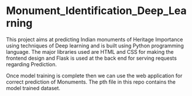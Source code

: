
# Monument_Identification_Deep_Learning

This project aims at predicting Indian monuments of Heritage Importance using techniques of Deep learning and is built using Python programming language.
The major libraries used are HTML and CSS for making the frontend design and Flask is used at the back end for serving requests regarding Prediction.

Once model training is complete then we can use  the web application for correct prediction of Monuments.
The pth file in this repo contains the model trained dataset.

